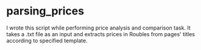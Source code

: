 # parsing_prices
I wrote this script while performing price analysis and comparison task. It takes a .txt file as an input and extracts prices in Roubles from pages' titles according to specified template.
